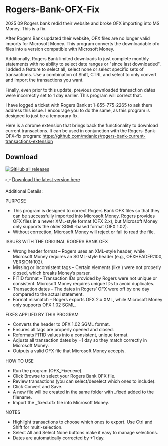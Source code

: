 # Rogers-Bank-OFX-Fix
2025 09 Rogers bank redid their website and broke OFX importing into MS Money.  This is a fix.

After Rogers Bank updated their website, OFX files are no longer valid imports for Microsoft Money.  This program converts the downloadable ofx files into a version compatible with Microsoft Money.

Additionally, Rogers Bank limited downloads to just complete monthly statements with no ability to select date ranges or "since last downloaded".  I added a feature to select all, select none or select specific sets of transactions.  Use a combination of Shift, CTRL and select to only convert and import the transactions you want.

Finally, even prior to this update, previous downloaded transaction dates were incorrectly set to 1 day earlier.  This program will correct that.

I have logged a ticket with Rogers Bank at 1-855-775-2265 to ask them address this issue.  I encourage you to do the same, as this program is designed to just be a temporary fix.

Here is a chrome extension that brings back the functionality to download current transactions.  It can be used in conjunction with the Rogers-Bank-OFX-fix program: https://github.com/mdanics/rogers-bank-current-transactions-extension

## Download
[![GitHub all releases](https://img.shields.io/github/downloads/kasmca/Rogers-Bank-OFX-Fix/total?label=Downloads&cacheSeconds=60)](https://github.com/kasmca/Rogers-Bank-OFX-Fix/releases/latest)

👉 [Download the latest version here](https://github.com/kasmca/Rogers-Bank-OFX-Fix/releases/latest)

Additional Details:

PURPOSE
- This program is designed to correct Rogers Bank OFX files so that they can be successfully imported into Microsoft Money. Rogers provides OFX files in a newer XML-style format (OFX 2.x), but Microsoft Money only supports the older SGML-based format (OFX 1.02).
- Without correction, Microsoft Money will reject or fail to read the file.

ISSUES WITH THE ORIGINAL ROGERS BANK OFX
- Wrong header format – Rogers uses an XML-style header, while Microsoft Money requires an SGML-style header (e.g., OFXHEADER:100, VERSION:102).
- Missing or inconsistent tags – Certain elements (like <DTEND>) were not properly closed, which breaks Money’s parser.
- FITID format – Transaction IDs provided by Rogers were not unique or consistent. Microsoft Money requires unique IDs to avoid duplicates.
- Transaction dates – The dates in Rogers’ OFX were off by one day compared to the actual statement.
- Format mismatch – Rogers exports OFX 2.x XML, while Microsoft Money only supports OFX 1.02 SGML.

FIXES APPLIED BY THIS PROGRAM
- Converts the header to OFX 1.02 SGML format.
- Ensures all tags are properly opened and closed.
- Reformats FITID values into a consistent, unique format.
- Adjusts all transaction dates by +1 day so they match correctly in Microsoft Money.
- Outputs a valid OFX file that Microsoft Money accepts.

HOW TO USE
- Run the program (OFX_Fixer.exe).
- Click Browse to select your Rogers Bank OFX file.
- Review transactions (you can select/deselect which ones to include).
- Click Convert and Save.
- A new file will be created in the same folder with _fixed added to the filename.
- Import the _fixed.ofx file into Microsoft Money.

NOTES
- Highlight transactions to choose which ones to export. Use Ctrl and Shift for multi-selection.
- Select All and Select None buttons make it easy to manage selections.
- Dates are automatically corrected by +1 day.
